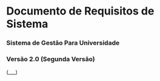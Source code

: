 # Documento de Requisitos de Sistema
### Sistema de Gestão Para Universidade
### Versão 2.0 (Segunda Versão)
(___)
